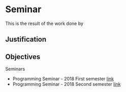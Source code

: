 # Seminar


This is the result of the work done by


## Justification

## Objectives


Seminars


 - Programming Seminar - 2018 First semester [link](https://github.com/jmsevillam/Seminar-2018-I)
 - Programming Seminar - 2018 Second semester [link](https://github.com/jmsevillam/Seminar-2018-II)

